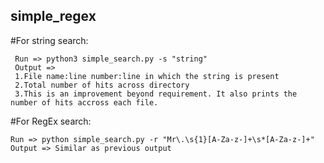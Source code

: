 ## simple_regex
#For string search:
```
 Run => python3 simple_search.py -s "string"
 Output =>
 1.File name:line number:line in which the string is present
 2.Total number of hits across directory
 3.This is an improvement beyond requirement. It also prints the number of hits accross each file.
 ```
 #For RegEx search:
 ```
 Run => python simple_search.py -r "Mr\.\s{1}[A-Za-z-]+\s*[A-Za-z-]+"
 Output => Similar as previous output
```
